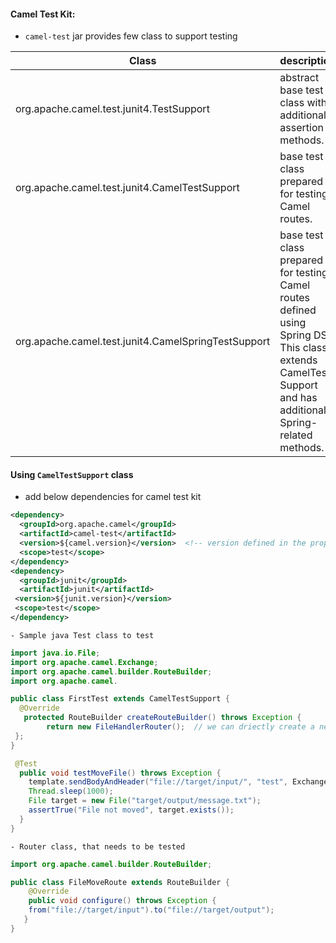 #### Camel Test Kit:
  - `camel-test` jar provides few class to support testing
  
  | Class | description |
  |--------|----------|
  | org.apache.camel.test.junit4.TestSupport | abstract base test class with additional assertion methods. |
  | org.apache.camel.test.junit4.CamelTestSupport | base test class prepared for testing Camel routes. |
  | org.apache.camel.test.junit4.CamelSpringTestSupport | base test class prepared for testing Camel routes defined using Spring DSL. This class extends CamelTest Support and has additional Spring-related methods. |
  
  #### Using `CamelTestSupport` class
   - add below dependencies for camel test kit
 ```xml
<dependency>
   <groupId>org.apache.camel</groupId>
   <artifactId>camel-test</artifactId>
   <version>${camel.version}</version>  <!-- version defined in the properties tag -->
   <scope>test</scope>
</dependency>
<dependency>
   <groupId>junit</groupId>
   <artifactId>junit</artifactId>
  <version>${junit.version}</version>
  <scope>test</scope>
</dependency>
 ```
    - Sample java Test class to test
 ```java
import java.io.File;
import org.apache.camel.Exchange;
import org.apache.camel.builder.RouteBuilder;
import org.apache.camel.

public class FirstTest extends CamelTestSupport {
   @Override
    protected RouteBuilder createRouteBuilder() throws Exception {
         return new FileHandlerRouter();  // we can driectly create a new Routebuilder() and override the configure method.
  };
}

  @Test
   public void testMoveFile() throws Exception {
     template.sendBodyAndHeader("file://target/input/", "test", Exchange.FILE_NAME, "message.txt"); // creates a file in.txt with test as content
     Thread.sleep(1000);
     File target = new File("target/output/message.txt");
     assertTrue("File not moved", target.exists());
   }
}
 ```
    - Router class, that needs to be tested
 ```java 
 import org.apache.camel.builder.RouteBuilder;

 public class FileMoveRoute extends RouteBuilder {
     @Override
     public void configure() throws Exception {
     from("file://target/input").to("file://target/output");
    }
}
```

